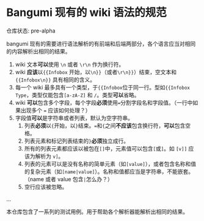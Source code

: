 # Bangumi 现有的 wiki 语法的规范

仓库状态: pre-alpha

bangumi 现有的需要进行语法解析的有前端和后端两部分，各个语言应当对相同的内容解析出相同的结果。

1. wiki 文本**可以**使用 `\n` 或者 `\r\n` 作为换行符。
2. wiki **应该**以`{{Infobox` 开始，以`\n}}`（或者`\r\n}}`）结束，空文本和 `{{Infobox\n}}` 具有相同的含义。
3. 每一个 wiki 最多具有一个类型，于`{{Infobox`位于同一行。型如`{{Infobox Type`，类型仅能包含`[a-zA-Z]` 和 `/`。类型**可以**省略。
4. wiki **可以**包含多个字段，每个字段**必须**使用`=`分割字段名和字段值。（一行中如果出现多个 `=` 应该如何处理？）
5. 字段值**可以**是字符串或者列表，默认为空字符串。
   1. 列表**必须**以`{`开始，以`}`结束。`=`和`{`之间**不应该**包含换行符，**可以**包含空格。
   2. 列表元素和标记列表结束的`}`**必须**独立成行。
   3. 所有的列表元素都应该以被包在`[]`中，元素值可以包含`[`或`]`。如 `[v]]` 应该为解析为 `v]`。
   4. 列表的元素可以是没有名称的简单元素（如`[value]`），或者包含名称和值的复杂元素（如`[name|value]`）。名称和值都应当是字符串，不能嵌套。（name 或者 value 包含`|`怎么办？）
   5. 空行应该被忽略。

...

本仓库包含了一系列的测试用例。用于帮助各个解析器能解析出相同的结果。
